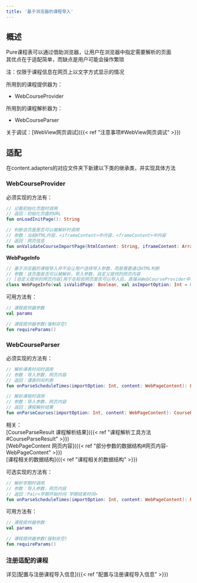 ```yaml
---
title: '基于浏览器的课程导入'
---
```


## 概述

Pure课程表可以通过借助浏览器，让用户在浏览器中指定需要解析的页面  
其优点在于适配简单，而缺点是用户可能会操作繁琐  

注：仅限于课程信息在网页上以文字方式显示的情况  

所用到的课程提供器为：  

* WebCourseProvider

所用到的课程解析器为：  

* WebCourseParser  

关于调试：[WebView网页调试]({{< ref "注意事项#WebView网页调试" >}})

## 适配

在content.adapters的对应文件夹下新建以下类的继承类，并实现具体方法

### WebCourseProvider

必须实现的方法有：

``` kotlin
// 记载初始化页面时调用
// 返回：初始化页面的URL
fun onLoadInitPage(): String

// 判断该页面是否可以被解析时调用
// 参数：当前HTML内容，<iframeContent>中内容，<frameContent>中内容
// 返回：网页信息
fun onValidateCourseImportPage(htmlContent: String, iframeContent: Array<String>, frameContent: Array<String>): WebPageInfo
```

**WebPageInfo**

``` kotlin
// 基于浏览器的课程导入并不会让用户选择导入参数，而是需要通过HTML判断
// 参数：该页面是否可以被解析，导入参数，自定义提供的网页内容
// [自定义提供的网页内容]用于在校验网页是否可以导入后，直接从WebCourseProvider中将需要解析的部分网页传给WebCourseParser，可以不用
class WebPageInfo(val isValidPage: Boolean, val asImportOption: Int = 0, val providedContent: Array<String> = emptyArray())
```

可用方法有：

``` kotlin
// 课程提供器参数
val params

// 课程提供器参数(强制非空)
fun requireParams()
```

### WebCourseParser

必须实现的方法有：

``` kotlin
// 解析课表时间时调用
// 参数：导入参数，网页内容
// 返回：课表时间列表
fun onParseScheduleTimes(importOption: Int, content: WebPageContent): List<ScheduleTime>

// 解析课程时调用
// 参数：导入参数，网页内容
// 返回：课程解析结果
fun onParseCourses(importOption: Int, content: WebPageContent): CourseParseResult
```

相关：  
[CourseParseResult 课程解析结果]({{< ref "课程解析工具方法#CourseParseResult" >}})  
[WebPageContent 网页内容]({{< ref "部分参数的数据结构#网页内容-WebPageContent" >}})  
[课程相关的数据结构]({{< ref "课程相关的数据结构" >}})  

可选实现的方法有：

``` kotlin
// 解析学期时调用
// 参数：导入参数，网页内容
// 返回：Pair<学期开始时间 学期结束时间>
fun onParseScheduleTimes(importOption: Int, content: WebPageContent): Pair<Date, Date>？
```

可用方法有：

``` kotlin
// 课程提供器参数
val params

// 课程提供器参数(强制非空)
fun requireParams()
```

### 注册适配的课程

详见[配置与注册课程导入信息]({{< ref "配置与注册课程导入信息" >}})
